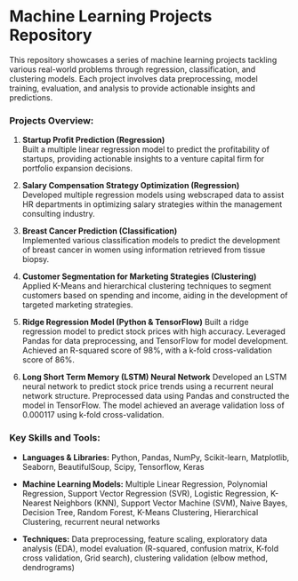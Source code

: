# Machine Learning Projects Repository

This repository showcases a series of machine learning projects tackling various real-world problems through regression, classification, and clustering models. Each project involves data preprocessing, model training, evaluation, and analysis to provide actionable insights and predictions.

### Projects Overview:

1. **Startup Profit Prediction (Regression)**  
   Built a multiple linear regression model to predict the profitability of startups, providing actionable insights to a venture capital firm for portfolio expansion decisions.

2. **Salary Compensation Strategy Optimization (Regression)**  
   Developed multiple regression models using webscraped data to assist HR departments in optimizing salary strategies within the management consulting industry.

3. **Breast Cancer Prediction (Classification)**  
   Implemented various classification models to predict the development of breast cancer in women using information retrieved from tissue biopsy.

4. **Customer Segmentation for Marketing Strategies (Clustering)**  
   Applied K-Means and hierarchical clustering techniques to segment customers based on spending and income, aiding in the development of targeted marketing strategies.
   
5. **Ridge Regression Model (Python & TensorFlow)**
   Built a ridge regression model to predict stock prices with high accuracy. Leveraged Pandas for data preprocessing, and TensorFlow for model development. Achieved an R-squared score of 98%, with a k-fold cross-validation score of 86%.

6.  **Long Short Term Memory (LSTM) Neural Network**
   Developed an LSTM neural network to predict stock price trends using a recurrent neural network structure. Preprocessed data using Pandas and constructed the model in TensorFlow. The model achieved an average validation loss of 0.000117 using k-fold cross-validation.

### Key Skills and Tools:
- **Languages & Libraries:** Python, Pandas, NumPy, Scikit-learn, Matplotlib, Seaborn, BeautifulSoup, Scipy, Tensorflow, Keras
  
- **Machine Learning Models:** Multiple Linear Regression, Polynomial Regression, Support Vector Regression (SVR), Logistic Regression, K-Nearest Neighbors (KNN), Support Vector Machine (SVM), Naive Bayes, Decision Tree, Random Forest, K-Means Clustering, Hierarchical Clustering, recurrent neural networks

  
- **Techniques:** Data preprocessing, feature scaling, exploratory data analysis (EDA), model evaluation (R-squared, confusion matrix, K-fold cross validation, Grid search), clustering validation (elbow method, dendrograms)
